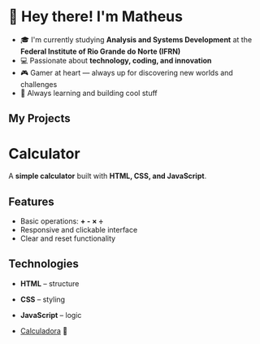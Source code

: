 # 👋 Hey there! I'm Matheus  

- 🎓 I'm currently studying **Analysis and Systems Development** at the **Federal Institute of Rio Grande do Norte (IFRN)**  
- 💻 Passionate about **technology, coding, and innovation**  
- 🎮 Gamer at heart — always up for discovering new worlds and challenges  
- 🚀 Always learning and building cool stuff  


## My Projects

# Calculator

A **simple calculator** built with **HTML, CSS, and JavaScript**.  

## Features

- Basic operations: **+ - × ÷**  
- Responsive and clickable interface  
- Clear and reset functionality  

## Technologies

- **HTML** – structure  
- **CSS** – styling  
- **JavaScript** – logic

- [Calculadora](https://matheussena45.github.io/My-Projects/Calculadora/index.html) 🔢

